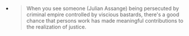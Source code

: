 - >When you see someone (Julian Assange) being persecuted by criminal empire controlled by viscious bastards, there's a good chance that persons work has made meaningful contributions to the realization of justice.